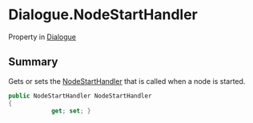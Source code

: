 # Dialogue.NodeStartHandler

Property in [Dialogue](/api/csharp/yarn.dialogue.md)

## Summary


Gets or sets the  <a href="yarn.nodestarthandler.md">NodeStartHandler</a>  that is called
when a node is started.


```csharp
public NodeStartHandler NodeStartHandler
{
            get; set; }
```


